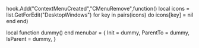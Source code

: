 hook.Add("ContextMenuCreated","CMenuRemove",function()
    local icons = list.GetForEdit("DesktopWindows")
    for key in pairs(icons) do
        icons[key] = nil
    end
end)

local function dummy() end
menubar = {
    Init = dummy,
    ParentTo = dummy,
    IsParent = dummy,
}

